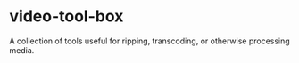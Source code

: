 # video-tool-box
A collection of tools useful for ripping, transcoding, or otherwise processing media.
